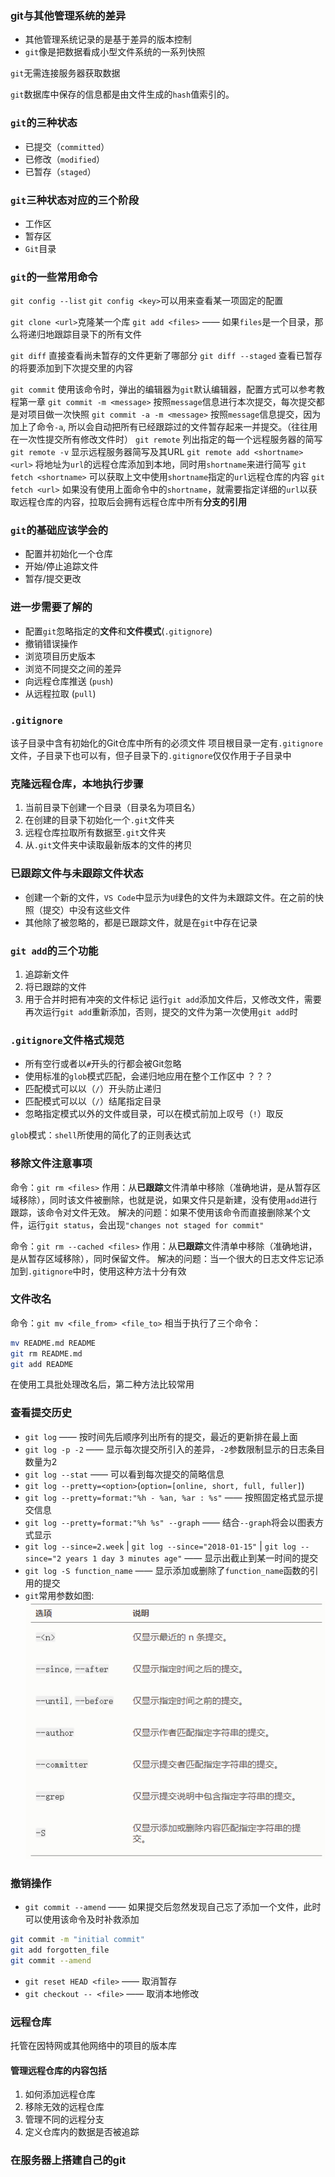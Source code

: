 ### git与其他管理系统的差异
+ 其他管理系统记录的是基于差异的版本控制
+ `git`像是把数据看成小型文件系统的一系列快照

`git`无需连接服务器获取数据

`git`数据库中保存的信息都是由文件生成的`hash`值索引的。

### `git`的三种状态
+ 已提交（`committed`）
+ 已修改（`modified`）
+ 已暂存（`staged`）

### `git`三种状态对应的三个阶段
+ 工作区
+ 暂存区
+ `Git`目录

### `git`的一些常用命令
`git config --list`
`git config <key>`可以用来查看某一项固定的配置

`git clone <url>`克隆某一个库
`git add <files>` —— 如果`files`是一个目录，那么将递归地跟踪目录下的所有文件

`git diff` 直接查看尚未暂存的文件更新了哪部分
`git diff --staged` 查看已暂存的将要添加到下次提交里的内容

`git commit` 使用该命令时，弹出的编辑器为`git`默认编辑器，配置方式可以参考教程第一章
`git commit -m <message>` 按照`message`信息进行本次提交，每次提交都是对项目做一次快照
`git commit -a -m <message>` 按照`message`信息提交，因为加上了命令`-a`, 所以会自动把所有已经跟踪过的文件暂存起来一并提交。（往往用在一次性提交所有修改文件时）
`git remote` 列出指定的每一个远程服务器的简写
`git remote -v` 显示远程服务器简写及其URL
`git remote add <shortname> <url>` 将地址为`url`的远程仓库添加到本地，同时用`shortname`来进行简写
`git fetch <shortname>` 可以获取上文中使用`shortname`指定的`url`远程仓库的内容
`git fetch <url>` 如果没有使用上面命令中的`shortname`，就需要指定详细的`url`以获取远程仓库的内容，拉取后会拥有远程仓库中所有**分支的引用**

### `git`的基础应该学会的
+ 配置并初始化一个仓库
+ 开始/停止追踪文件
+ 暂存/提交更改

### 进一步需要了解的
+ 配置`git`忽略指定的**文件**和**文件模式**(`.gitignore`)
+ 撤销错误操作 
+ 浏览项目历史版本
+ 浏览不同提交之间的差异
+ 向远程仓库推送 (`push`)
+ 从远程拉取 (`pull`)

### `.gitignore`
该子目录中含有初始化的Git仓库中所有的必须文件
项目根目录一定有`.gitignore`文件，子目录下也可以有，但子目录下的`.gitignore`仅仅作用于子目录中

### 克隆远程仓库，本地执行步骤
1. 当前目录下创建一个目录（目录名为项目名）
2. 在创建的目录下初始化一个`.git`文件夹
3. 远程仓库拉取所有数据至`.git`文件夹
4. 从`.git`文件夹中读取最新版本的文件的拷贝

### 已跟踪文件与未跟踪文件状态
+ 创建一个新的文件，`VS Code`中显示为`U`绿色的文件为未跟踪文件。在之前的快照（提交）中没有这些文件
+ 其他除了被忽略的，都是已跟踪文件，就是在`git`中存在记录

### `git add`的三个功能
1. 追踪新文件
2. 将已跟踪的文件
3. 用于合并时把有冲突的文件标记
运行`git add`添加文件后，又修改文件，需要再次运行`git add`重新添加，否则，提交的文件为第一次使用`git add`时

### `.gitignore`文件格式规范
+ 所有空行或者以`#`开头的行都会被Git忽略
+ 使用标准的`glob`模式匹配，会递归地应用在整个工作区中 ？？？
+ 匹配模式可以以（`/`）开头防止递归
+ 匹配模式可以以（`/`）结尾指定目录
+ 忽略指定模式以外的文件或目录，可以在模式前加上叹号（`!`）取反

`glob`模式：`shell`所使用的简化了的正则表达式

### 移除文件注意事项
命令：`git rm <files>`
作用：从**已跟踪**文件清单中移除（准确地讲，是从暂存区域移除），同时该文件被删除，也就是说，如果文件只是新建，没有使用`add`进行跟踪，该命令对文件无效。
解决的问题：如果不使用该命令而直接删除某个文件，运行`git status`，会出现`"changes not staged for commit"`

命令：`git rm --cached <files>`
作用：从**已跟踪**文件清单中移除（准确地讲，是从暂存区域移除），同时保留文件。
解决的问题：当一个很大的日志文件忘记添加到`.gitignore`中时，使用这种方法十分有效

### 文件改名
命令：`git mv <file_from> <file_to>`
相当于执行了三个命令：
```bash
mv README.md README
git rm README.md
git add README
```
在使用工具批处理改名后，第二种方法比较常用

### 查看提交历史
+ `git log` —— 按时间先后顺序列出所有的提交，最近的更新排在最上面
+ `git log -p -2` —— 显示每次提交所引入的差异，`-2`参数限制显示的日志条目数量为2
+ `git log --stat` —— 可以看到每次提交的简略信息
+ `git log --pretty=<option>`(`option=[online, short, full, fuller]`)
+ `git log --pretty=format:"%h - %an, %ar : %s"` —— 按照固定格式显示提交信息
+ `git log --pretty=format:"%h %s" --graph` —— 结合`--graph`将会以图表方式显示
+ `git log --since=2.week` | `git log --since="2018-01-15"` | `git log --since="2 years 1 day 3 minutes age"` —— 显示出截止到某一时间的提交
+ `git log -S function_name` —— 显示添加或删除了`function_name`函数的引用的提交
+ `git`常用参数如图:
![`git log`常用参数](./assets/git/git_log相关参数.png)

### 撤销操作
+ `git commit --amend` —— 如果提交后忽然发现自己忘了添加一个文件，此时可以使用该命令及时补救添加
```bash
git commit -m "initial commit"
git add forgotten_file
git commit --amend
```
+ `git reset HEAD <file>` —— 取消暂存
+ `git checkout -- <file>` —— 取消本地修改

### 远程仓库
托管在因特网或其他网络中的项目的版本库

#### 管理远程仓库的内容包括
1. 如何添加远程仓库
2. 移除无效的远程仓库
3. 管理不同的远程分支
4. 定义仓库内的数据是否被追踪



























### 在服务器上搭建自己的git